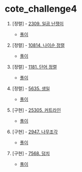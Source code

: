 # cote_challenge4

1. [정렬] - [2309. 일곱 난쟁이](https://www.acmicpc.net/problem/2309)
    + [풀이](01_sorting_2309.py)
  
2. [정렬] - [10814. 나이순 정렬](https://www.acmicpc.net/problem/10814)
    + [풀이](02_sorting_10814.py)

3. [정렬] - [1181. 단어 정렬](https://www.acmicpc.net/problem/1181)
    + [풀이](03_sorting_1181.py)

4. [정렬] - [5635. 생일](https://www.acmicpc.net/problem/5635)
    + [풀이](04_sorting_5635.py)

5. [구현] - [25305. 커트라인](https://www.acmicpc.net/problem/25305)
    + [풀이](05_implementation_25305.py)

6. [구현] - [2947. 나무조각](https://www.acmicpc.net/problem/2947)
    + [풀이](06_implementation_2947.py)

7. [구현] - [7568. 덩치](https://www.acmicpc.net/problem/7568)
    + [풀이](07_implementation_7568.py)
